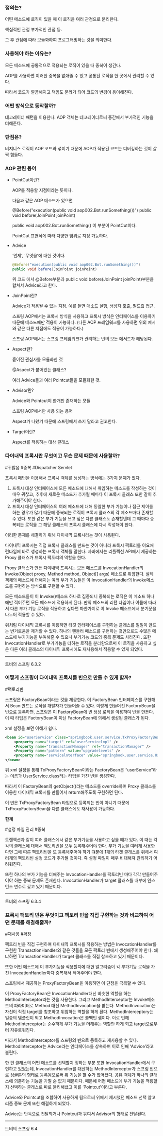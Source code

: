 ### 정의는?
    
어떤 메소드에 로직이 있을 때 이 로직을 여러 관점으로 분리한다. 

핵심적인 관점 부가적인 관점 등. 

그 후 관점에 따라 모듈화하여 프로그래밍하는 것을 의미한다.
    
### 사용해야 하는 이유는?
    
모든 메소드에 공통적으로 적용되는 로직이 있을 때 중복이 생긴다.

 AOP를 사용하면 이러한 중복을 없애줄 수 있고 공통된 로직을 한 곳에서 관리할 수 있다.

따라서 코드가 깔끔해지고 책임도 분리가 되어 코드의 변경이 용이해진다.
    
### 어떤 방식으로 동작할까?
    
데코레이터 패턴을 이용한다. AOP 객체는 데코레이터로써 중간에서 부가적인 기능을 더해준다.
    
### 단점은?
    
비지니스 로직이 AOP 코드와 섞이기 때문에 AOP가 적용된 코드는 디버깅하는 것이 살짝 힘들다.
    
### AOP 관련 용어
- PointCut이란?
    
    AOP를 적용할 지점이라는 뜻이다. 
    
    다음과 같은 AOP 메소드가 있으면
    
    @Before("execution(public void aop002.Bot.runSomething())")
    public void before(JoinPoint joinPoint)
    
    public void aop002.Bot.runSomething() 이 부분이 PointCut이다.
    
    PointCut 표현식에 따라 다양한 범위로 지정 가능하다.
    

- Advice
    
    ‘언제’, ‘무엇을’에 대한 것이다.
    
    ```java
    @Before("execution(public void aop002.Bot.runSomething())")
    public void before(JoinPoint joinPoint)
    ```
    
    위 코드 에서 @Before부분과 public void before(JoinPoint joinPoint)부분을 합쳐서 Advice라고 한다.
    

- JoinPoint란?
    
    Advice가 적용될 수 있는 지점. 예를 들면 매소드 실행, 생성자 호출, 필드값 접근.
    
    스프링 AOP에서는 프록시 방식을 사용하고 프록시 방식은 인터페이스를 이용하기 때문에 메소드에만 적용이 가능하다. (다른 AOP 프레임워크를 사용하면 위의 예시와 같은 다른 지점에도 적용이 가능하다.)
    
    스프링 AOP에서는 스프링 프레임워크가 관리하는 빈의 모든 메서드가 해당된다.
    

- Aspect란?
    
    흩어진 관심사를 모듈화한 것
    
    @Aspect가 붙어있는 클래스?
    
    여러 Advice들과 여러 Pointcut들을 모듈화한 것.
    

- Advisor란?
    
    Advice와 Pointcut이 한개만 존재하는 모듈
    
    스프링 AOP에서만 사용 되는 용어
    
    Aspect가 나왔기 때문에 스프링에서 쓰지 말라고 권고한다.
    

- Target이란?
    
    Aspect를 적용하는 대상 클래스

### 다이내믹 프록시란 무엇이고 무슨 문제 때문에 사용할까?
    
#귀찮음 #중복 #Dispatcher Servlet

프록시 패턴을 이용해서 프록시 객체를 생성하는 방식에는 3가지 문제가 있다.

1. 프록시 대상 인터페이스에 모든 메소드에 대해서 위임하는 메소드를 작성하는 것이 매우 귀찮고, 추후에 새로운 메소드가 추가될 때마다 이 프록시 클래스 또한 같이 추가해주어야 한다.
2. 프록시 대상 인터페이스의 여러 메소드에 대해 동일한 부가 기능이나 접근 제어를 하는 경우가 많기 때문에 중복되는 로직이 프록시 클래스의 각 메소드마다 존재할 수 있다. 또한 같은 부가 기능을 쓰고 싶은 다른 클래스도 존재할텐데 그 때마다 중복되는 로직을 그 해당 클래스의 프록시 클래스에 다시 작성해야 한다.

이러한 문제를 해결하기 위해 다이내믹 프록시라는 것이 사용된다.

다이내믹 프록시는 직접 프록시 클래스를 만드는 것이 아니라 프록시 팩토리를 이요애 런타임에 바로 생성하는 프록시 객체를 말한다. 자바에서는 리플렉션 API에서 제공하는 Proxy 클래스가 프록시 팩토리의 역할을 한다.

Proxy 클래스가 만든 다이내믹 프록시는 모든 메소드를 InvocationHandler의 Invoke(Object proxy, Method method, Object[] args) 메소드로 위임한다. 실제 객체의 메소드에 더해지는 여러 부가 기능들은 이 InvocationHandler의 Invoke메소드를 구현하는 방식으로 구현할 수 있다. 

모든 메소드들이 이 Invoke()메소드 하나로 집중되니 중복되는 로직은 이 메소드 하나에만 적어주면 모든 메소드에 적용하게 된다. 만약 메소드의 리턴 타입이나 이름에 따라서 다른 부가 기능 로직을 적용하고 싶다면 마찬가지로 이 Invoke 메소드에서 분기문을 나누어 적용할 수 있다.

위처럼 다이내믹 프록시를 이용하면 타깃 인터페이스를 구현하는 클래스를 일일이 만드는 번거로움을 제거할 수 있다. 하나의 핸들러 메소드를 구현하는 것만으로도 수많은 메소드에 부가기능을 부여해줄 수 있으니 부가기능 코드의 중복 문제도 사라진다.  또한 InvocationHandler로 부가기능을 더하는 로직을 분리함으로써 이 로직을 사용하고 싶은 다른 여러 클래스의 다이내믹 프록시에도 재사용해서 적용할 수 있게 되었다.

---

토비의 스프링 6.3.2 
    
### 어떻게 스프링이 다이내믹 프록시를 빈으로 만들 수 있게 할까?
    
#팩토리빈

스프링은 FactoryBean이라는 것을 제공한다. 이 FactoryBean 인터페이스를 구현해서 Bean 만드는 로직을 개발자가 만들어줄 수 있다. 이렇게 만들어진 FactoryBean을 빈으로 등록하면, 스프링은 이 FactoryBean에 빈 생성 로직을 이용하여 빈을 만든다. 이 때 타입은 FactoryBean이 아닌 FactoryBean에 의해서 생성된 클래스가 된다.

xml 설정을 보면 이해가 쉽다.

```xml
<bean id="userService" class="springbook.user.service.TxProxyFactoryBean" >
    <property name="target" ref="userServicelmpl" />
    <Property name="transactionManager" ref="transactionManager" />
    <Property name="pattern" value="upgradelevels" />
    <property name="servicelnterface" value="springbook.user.service.UserService" />
</bean>
```

위 xml 설정을 통해 TxProxyFactoryBean이라는 FactoryBean은 “userService”라는 이름과 UserService.class라는 타입을 가진 빈을 생성한다.

따라서 이 FactoryBean의 getObject()라는 메소드를 override하여 Proxy 클래스를 이용한 다이내믹 프록시를 만들어서 return해주도록 구현하면 된다.

이 빈은 TxProxyFactoryBean 타입으로 등록되는 빈이 아니기 때문에 TxProxyFactoryBean을 다른 클래스에도 재사용이 가능하다.

**한계** 

#설정 파일 관리 #중복

트랜잭션과 같이 여러 클래스에서 같은 부가기능을 사용하고 싶을 때가 있다. 이 때는 각각의 클래스에 대해서 팩토리빈을 모두 등록해주어야 한다.  부가 기능을 여러개 사용한다면 그에 따른 팩토리빈을 또 등록해주어야 하기 떄문에 1개의 타겟 클래스를 위해서 여러개의 팩토리빈 설정 코드가 추가될 것이다. 즉 설정 파일이 매우 비대해져 관리하기 어려워진다.

또한 하나의 부가 기능을 더해주는 InvocationHandler를 팩토리빈 마다 각각 만들어주어야 하는 중복 문제도 존재한다. InvocationHandler가 target 클래스를 내부에 인스턴스 변수로 갖고 있기 때문이다.

---

토비의 스프링 6.3.4

### 프록시 팩토리 빈은 무엇이고 팩토리 빈을 직접 구현하는 것과 비교하여 어떤 문제를 해결해줄까?
  
#재사용 #확장

팩토리 빈을 직접 구현하여 다이내믹 프록시를 적용하는 방법은 InvocationHandler를 구현한 TransactionHandler와 같은 것들을 모든 팩토리 빈에서 생성해주어야 한다. 왜냐하면 TransactionHandler가 target 클래스를 직접 참조하고 있기 때문이다.  

또한 어떤 메소드에 이 부가기능을 적용할지에 대한 알고리즘이 각 부가기능 로직을 가진 InvocationHandler마다 중복해서 적어주어야 한다.

스프링에서 제공하는 ProxyFactoryBean을 이용하면 이 단점을 극복할 수 있다. 

이 ProxyFactoryBean은 InvocationHandler대신 비슷한 역할을 하는 MethodInterceptor라는 것을 사용한다. 그리고 MethodInterceptor는 Invoke메소드의 파라미터로 Method 대신 MethodInvocation을 받는다. MethodInvocation은 자신이 직접 target를 참조하고 위임하는 역할을 하게 된다. MethodInterceptory는 일종의 템플릿이 되고 MethodInvocation은 콜백인 셈이다. 이로 인해 MethodInterceptor는 순수하게 부가 기능을 더해주는 역할만 하게 되고 target으로부터 자유로워진다.

따라서  MethodInterceptor를 스프링의 빈으로 등록하고 재사용할 수 있다. MethodInterceptor는 Advice라는 인터페이스를 상속하며 이로 인해 ‘Advice’라고 불린다.

한 편 클래스의 어떤 메소드를 선택할지 정하는 부분 또한 InvocationHandler에서 구현하고 있었는데, InvocationHandler를 대신하는 MethodInterceptor가 스프링 빈으로 싱글톤의 형태로 등록됨으로써 위 기능을 할 수가 없어졌다. 공유 객체가 하나의 클래스에 의존하는 기능을 가질 순 없기 때문이다. 때문에 어떤 메소드에 부가 기능을 적용할지 선택하는 클래스로 따로 불리해냈고 이를 ‘Pointcut’이라고 부른다. 

Advice와 Pointcut을 조합하여 사용하게 됨으로써 위에서 제시했던 메소드 선택 알고리즘 중복 문제 또한 해결하게 되었다.

Advice는 단독으로 전달되거나 Pointcut과 묶여서 Advisor의 형태로 전달된다.

---

토비의 스프링 6.4